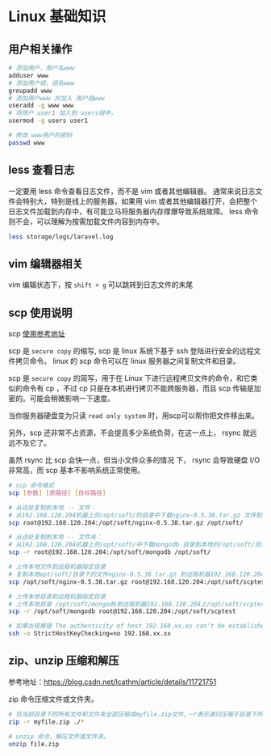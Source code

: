 # Linux 基础知识

## 用户相关操作

```sh
# 添加用户，用户名www
adduser www
# 添加用户组，组名www
groupadd www
# 添加用户www 并加入 用户组www
useradd -g www www
# 将用户 user1 加入到 users组中，
usermod -g users user1

# 修改 www用户的密码
passwd www
```

## less 查看日志


一定要用 less 命令查看日志文件，而不是 vim 或者其他编辑器。
通常来说日志文件会特别大，特别是线上的服务器，如果用 vim 或者其他编辑器打开，会把整个日志文件加载到内存中，有可能立马将服务器内存撑爆导致系统故障。
less 命令则不会，可以理解为按需加载文件内容到内存中。

```sh
less storage/logs/laravel.log
```

## vim 编辑器相关

vim 编辑状态下，按 `shift + g` 可以跳转到日志文件的末尾

## scp 使用说明

scp [使用参考地址](https://www.cnblogs.com/peida/archive/2013/03/15/2960802.html)

scp 是 `secure copy` 的缩写, scp 是 linux 系统下基于 ssh 登陆进行安全的远程文件拷贝命令。 linux 的 scp 命令可以在 linux 服务器之间复制文件和目录。

scp 是 `secure copy` 的简写，用于在 Linux 下进行远程拷贝文件的命令，和它类似的命令有 cp ，不过 cp 只是在本机进行拷贝不能跨服务器，而且 scp 传输是加密的。可能会稍微影响一下速度。

当你服务器硬盘变为只读 `read only system` 时，用scp可以帮你把文件移出来。

另外，scp 还非常不占资源，不会提高多少系统负荷，在这一点上， rsync 就远远不及它了。

虽然 rsync 比 scp 会快一点，但当小文件众多的情况 下， rsync 会导致硬盘 I/O 非常高，而 scp 基本不影响系统正常使用。

```sh
# scp 命令格式
scp [参数] [原路径] [目标路径]

# 从远处复制到本地 -- 文件：
# 从192.168.120.204机器上的/opt/soft/的目录中下载nginx-0.5.38.tar.gz 文件到本地/opt/soft/目录中
scp root@192.168.120.204:/opt/soft/nginx-0.5.38.tar.gz /opt/soft/

# 从远处复制到本地 -- 文件夹：
# 从192.168.120.204机器上的/opt/soft/中下载mongodb 目录到本地的/opt/soft/目录来
scp -r root@192.168.120.204:/opt/soft/mongodb /opt/soft/

# 上传本地文件到远程机器指定目录
# 复制本地opt/soft/目录下的文件nginx-0.5.38.tar.gz 到远程机器192.168.120.204的opt/soft/scptest目录
scp /opt/soft/nginx-0.5.38.tar.gz root@192.168.120.204:/opt/soft/scptest

# 上传本地目录到远程机器指定目录
# 上传本地目录 /opt/soft/mongodb到远程机器192.168.120.204上/opt/soft/scptest的目录中去
scp -r /opt/soft/mongodb root@192.168.120.204:/opt/soft/scptest

# 如果出现报错 The authenticity of host 192.168.xx.xx can't be established. 则在当前机器执行以下命令登陆 远程机器 192.168.xx.xx ，并输入密码，成功登陆远程机器192.168.xx.xx 后 退出，重新在当前机器执行 scp 命令即可
ssh -o StrictHostKeyChecking=no 192.168.xx.xx
```

## zip、unzip 压缩和解压

参考地址：https://blog.csdn.net/lcathm/article/details/11721751

zip 命令压缩文件或文件夹。

```sh
# 将当前目录下的所有文件和文件夹全部压缩成myfile.zip文件,－r表示递归压缩子目录下所有文件.
zip -r myfile.zip ./*

# unzip 命令，解压文件或文件夹。
unzip file.zip
```
